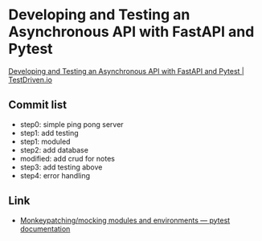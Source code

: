 # Developing and Testing an Asynchronous API with FastAPI and Pytest

[Developing and Testing an Asynchronous API with FastAPI and Pytest \| TestDriven\.io](https://testdriven.io/blog/fastapi-crud/)

## Commit list

* step0: simple ping pong server
* step1: add testing
* step1: moduled
* step2: add database
* modified: add crud for notes
* step3: add testing above
* step4: error handling

## Link

* [Monkeypatching/mocking modules and environments — pytest documentation](https://docs.pytest.org/en/latest/monkeypatch.html)
